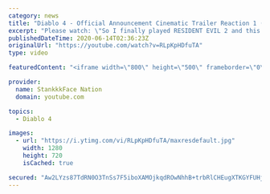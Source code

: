 ```yaml
---
category: news
title: "Diablo 4 - Official Announcement Cinematic Trailer Reaction 1 (Creepy)"
excerpt: "Please watch: \"So I finally played RESIDENT EVIL 2 and this is what happened! (Gameplay) PT1 I DIED\" https://www.youtube.com/watch?v=FY_-BmxW-4s ..."
publishedDateTime: 2020-06-14T02:36:23Z
originalUrl: "https://youtube.com/watch?v=RLpKpHDfuTA"
type: video

featuredContent: "<iframe width=\"800\" height=\"500\" frameborder=\"0\" src=\"https://www.youtube.com/embed/RLpKpHDfuTA\" allow=\"accelerometer; autoplay; encrypted-media; gyroscope; picture-in-picture\" allowfullscreen></iframe>"

provider:
  name: StankkkFace Nation
  domain: youtube.com

topics:
  - Diablo 4

images:
  - url: "https://i.ytimg.com/vi/RLpKpHDfuTA/maxresdefault.jpg"
    width: 1280
    height: 720
    isCached: true

secured: "Aw2LYzs87TdRN0O3TnSs7F5iboXAMOjkqdROwNhhB+trbRlCHEugXTKGYFUHjPbcxMs+nKTBQzrjJj+LfdMGPrLLw8+5nFFUvviv0xmut/BeDxSqoVEIwHuAtJtsd6cIhHdLG0zT8yZVbbv3YU7LX1tK8BKUFuv0Tfp+BwbbzOx7PgfysXYNQxpdFMbJPdAP/dn9Y+PCzd8ZPSq375xkbPRHznjr9APb72h9hWkSKMsFkCh3b2NgE3hUZEKjHE8xlDc3qX2oxztM9O3u4o4FodlE3aZj7ZeY/LNeOYTdrwxjMgXvNcuPALoGtQEkEnXv1Ag9dSJ+EGDjc7SUaDp8dINI0jpdVkeO8Bykev/1eAYQgz0r9EtUEEA+a9Sa7EnlusIVLgOKiNrk4rF+74RDPEj//HVAgPA4vyEiCaU6RgLNsVlsT87C+AQAocs54NKv;CnuUqQXsfExcR6cSUIbjfw=="
---
```


